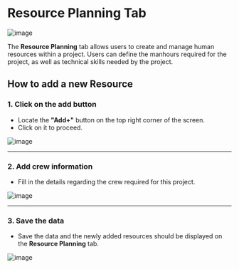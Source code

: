 # Resource Planning Tab

![image](https://github.com/user-attachments/assets/894a581b-2ae2-4c9d-a4b0-0a24a59fc980)

The **Resource Planning** tab allows users to create and manage human resources within a project. Users can define the manhours required for the project, as well as technical skills needed by the project.

## How to add a new Resource

### 1. Click on the add button
- Locate the **"Add+"** button on the top right corner of the screen.
- Click on it to proceed.

![image](https://github.com/user-attachments/assets/c299faa6-40c4-483f-aed9-c7c83dd75f93)

---

### 2. Add crew information
- Fill in the details regarding the crew required for this project.

![image](https://github.com/user-attachments/assets/8a9bc1a7-3f4d-4832-926d-6d62565ebc6b)

---

### 3. Save the data
- Save the data and the newly added resources should be displayed on the **Resource Planning** tab.

![image](https://github.com/user-attachments/assets/46ec305b-6c48-44d9-b8ee-fc21ceeca942)



